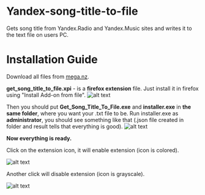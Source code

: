 # Yandex-song-title-to-file
Gets song title from Yandex.Radio and Yandex.Music sites and writes it to the text file on users PC.
# Installation Guide
Download all files from [mega.nz](https://mega.nz/#!sq5VTQ7A!Ep0vLeBABbNOYJy3HShZn8klijojKMSsiVwBGr8KMYk).

**get_song_title_to_file.xpi** - is a **firefox extension** file. Just install it in firefox using "Install Add-on from file".
![alt text](https://i.imgur.com/NuW3OIF.png)

Then you should put **Get_Song_Title_To_File.exe** and **installer.exe** in **the same folder**, where you want your .txt file to be.
Run installer.exe as **administrator**, you should see something like that (.json file created in folder and result tells that everything is good).
![alt text](https://i.imgur.com/WQjJNOE.png)

**Now everything is ready.** 

Click on the extension icon, it will enable extension (icon is colored).

![alt text](https://i.imgur.com/fVUxpKR.png)

Another click will disable extension (icon is grayscale).

![alt text](https://i.imgur.com/w1Vuny8.png)
